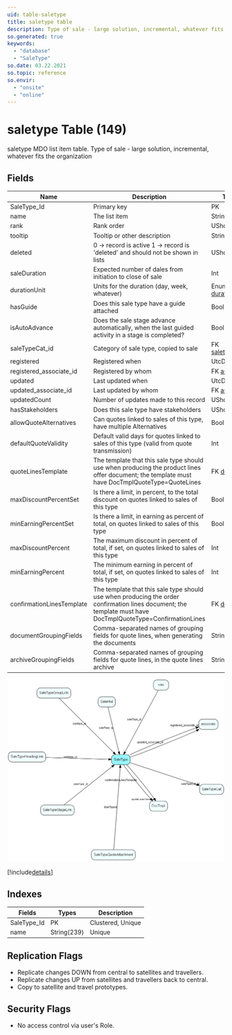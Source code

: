 ```yaml
---
uid: table-saletype
title: saletype table
description: Type of sale - large solution, incremental, whatever fits the organization
so.generated: true
keywords:
  - "database"
  - "SaleType"
so.date: 03.22.2021
so.topic: reference
so.envir:
  - "onsite"
  - "online"
---
```


# saletype Table (149)

saletype MDO list item table.
Type of sale - large solution, incremental, whatever fits the organization

## Fields

| Name | Description | Type | Null |
|------|-------------|------|:----:|
|SaleType\_Id|Primary key|PK| |
|name|The list item|String(239)| |
|rank|Rank order|UShort|&#x25CF;|
|tooltip|Tooltip or other description|String(254)|&#x25CF;|
|deleted|0 -&gt; record is active 1 -&gt; record is &apos;deleted&apos; and should not be shown in lists|UShort|&#x25CF;|
|saleDuration|Expected number of dales from initiation to close of sale|Int|&#x25CF;|
|durationUnit|Units for the duration (day, week, whatever)|Enum [durationunit](enums/durationunit.md)|&#x25CF;|
|hasGuide|Does this sale type have a guide attached|Bool|&#x25CF;|
|isAutoAdvance|Does the sale stage advance automatically, when the last guided activity in a stage is completed?|Bool|&#x25CF;|
|saleTypeCat\_id|Category of sale type, copied to sale|FK [saletypecat](saletypecat.md)|&#x25CF;|
|registered|Registered when|UtcDateTime| |
|registered\_associate\_id|Registered by whom|FK [associate](associate.md)| |
|updated|Last updated when|UtcDateTime| |
|updated\_associate\_id|Last updated by whom|FK [associate](associate.md)| |
|updatedCount|Number of updates made to this record|UShort| |
|hasStakeholders|Does this sale type have stakeholders|UShort|&#x25CF;|
|allowQuoteAlternatives|Can quotes linked to sales of this type, have multiple Alternatives|Bool|&#x25CF;|
|defaultQuoteValidity|Default valid days for quotes linked to sales of this type (valid from quote transmission)|Int|&#x25CF;|
|quoteLinesTemplate|The template that this sale type should use when producing the product lines offer document; the template must have DocTmplQuoteType=QuoteLines|FK [doctmpl](doctmpl.md)|&#x25CF;|
|maxDiscountPercentSet|Is there a limit, in percent, to the total discount on quotes linked to sales of this type|Bool|&#x25CF;|
|minEarningPercentSet|Is there a limit, in earning as percent of total, on quotes linked to sales of this type|Bool|&#x25CF;|
|maxDiscountPercent|The maximum discount in percent of total, if set, on quotes linked to sales of this type|Int|&#x25CF;|
|minEarningPercent|The minimum earning in percent of total, if set, on quotes linked to sales of this type|Int|&#x25CF;|
|confirmationLinesTemplate|The template that this sale type should use when producing the order confirmation lines document; the template must have DocTmplQuoteType=ConfirmationLines|FK [doctmpl](doctmpl.md)|&#x25CF;|
|documentGroupingFields|Comma-separated names of grouping fields for quote lines, when generating the documents|String(59)|&#x25CF;|
|archiveGroupingFields|Comma-separated names of grouping fields for quote lines, in the quote lines archive|String(59)|&#x25CF;|


![SaleType table relationship diagram](./media/SaleType.png)

[!include[details](./includes/SaleType.md)]

## Indexes

| Fields | Types | Description |
|--------|-------|-------------|
|SaleType\_Id |PK |Clustered, Unique |
|name |String(239) |Unique |

## Replication Flags

* Replicate changes DOWN from central to satellites and travellers.
* Replicate changes UP from satellites and travellers back to central.
* Copy to satellite and travel prototypes.

## Security Flags

* No access control via user's Role.

